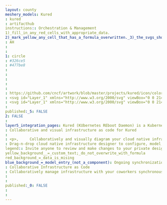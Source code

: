 ```yaml
---
layout: county 
meshery_models: Kured
: kured
: artifacthub
instructions:: Orchestration & Management
1)_fill_in_any_red_cells_with_appropriate_data.
2)_mark_yellow_any_cell_that_has_a_formula_overwritten._3)_the_svgs_shouldn't_have_xml_header_they_are_added_programmatically_through_workflows: Scheduling & Orchestration
: AH
: 
: 
1: circle
: #326ce5
: #477be8
: 
: 
: 
: 
: 
: https://github.com/cncf/artwork/blob/master/projects/kured/icon/color/kured-icon-color.svg
: <svg id="Layer_1" xmlns="http://www.w3.org/2000/svg" viewBox="0 0 2146.76137 2088"><defs><style>.cls-1{fill:#326ce5;}</style></defs><path class="cls-1" d="M881.98663,1186.05017c-2.41522-.02887-4.82324,.18518-7.19275,.63989l-.3656-.48358-214.63354,36.45789c32.2204,89.14075,92.9566,165.15784,172.78595,216.2597l83.17072-200.97705-.62067-.80823c1.88599-4.3938,2.89154-9.11481,2.9613-13.89471,.30072-20.24176-15.86481-36.89325-36.10541-37.19391Z"/><path class="cls-1" d="M845.82343,1059.88794c6.98346-1.90637,13.24518-5.83826,17.99622-11.29895,13.28845-15.27185,11.68152-38.42444-3.58911-51.71167l.1756-.88757-163.30798-146.06482v.00964c-49.8197,81.08862-71.20532,176.46655-60.77472,271.06372l209.33405-60.40063,.16595-.70972Z"/><polygon class="cls-1" points="1064.67639 1152.99261 1124.74146 1124.08228 1139.64893 1059.24695 1098.06836 1007.26221 1031.18335 1007.26221 989.49463 1059.15918 1004.43091 1124.02332 1064.67639 1152.99261"/><path class="cls-1" d="M2068.99536,1255.28046l.00977,.06018-173.63965-754.22943c-9.4552-39.51135-36.13232-72.69946-72.68701-90.42786L1119.81726,75.10498c-36.89392-17.60596-79.76624-17.60596-116.66016,0L300.43561,410.86279c-36.56372,17.71704-63.24988,50.90369-72.70697,90.41772L54.36798,1255.48999c-4.2757,19.06396-4.28931,38.83673-.03986,57.90643,1.25146,5.80933,2.88623,11.52948,4.89362,17.1228,3.3927,9.54498,7.88464,18.66278,13.38531,27.16919,2.38202,3.63794,4.89362,7.17603,7.62451,10.60455l486.41443,604.75885c2.12292,2.63129,4.46509,5.03326,6.78735,7.47504,7.6322,8.12762,16.25037,15.26929,25.65424,21.25891,11.89362,7.48566,24.85535,13.12128,38.44153,16.71417,11.14111,3.0545,22.63373,4.63947,34.18579,4.71429h7.5647l772.45844-.17944c4.69592-.02069,9.38721-.29688,14.0531-.82715,6.69299-.75677,13.3197-2.01611,19.82373-3.76746,4.66174-1.22748,9.25586-2.69794,13.76404-4.40533,3.51807-1.3454,7.02649-2.69104,10.41504-4.31555,5.07495-2.42993,9.99756-5.16583,14.74084-8.19269,12.23889-7.69568,23.13684-17.34119,32.26208-28.55463l14.83057-18.43842,471.41455-586.44012c9.0354-11.33026,16.13452-24.07684,21.00977-37.724,2.03564-5.61218,3.70068-11.35199,4.9834-17.18256,4.26025-19.06848,4.24658-38.84375-.03979-57.90643Zm-273.73315-8.78998c-7.18774,21.90228-30.76978,33.83032-52.67261,26.64246l-.5918-.08899c-.27417-.0788-.5293-.19666-.81787-.27545-3.44727-.75897-7.73401-1.50769-10.73853-2.29614-12.70874-4.07806-25.17212-8.888-37.32507-14.40521-23.42322-9.44855-47.71008-16.59314-72.5188-21.33276-8.58313-.26581-16.9281,2.83557-23.25476,8.64148-3.04309-.62067-12.41528-2.25647-17.79419-3.11346-40.20923,126.52057-125.52344,233.84637-239.71167,301.55939,1.95337,5.73431,4.26514,11.33936,6.92798,16.78015-4.24097,7.44287-5.38843,16.25458-3.19214,24.53461,10.1106,23.15375,22.46094,45.26465,36.87036,66.01703,8.06592,10.60925,15.51123,21.67676,22.29736,33.14661,1.64551,3.1134,3.83215,7.91193,5.4198,11.19318,1.39758,2.33459,2.56189,4.80035,3.48083,7.3623,7.7821,21.72119-3.51929,45.63812-25.2417,53.41962-21.72241,7.78143-45.63879-3.51935-53.41846-25.24121-1.59741-3.271-3.79602-7.58722-5.14319-10.66095-4.75342-12.46216-8.78284-25.18768-12.07117-38.11292-7.2168-24.18091-16.78137-47.59808-28.55432-69.91833-5.1167-6.91602-12.73999-11.55042-21.23413-12.90778-1.30139-2.27625-6.22803-11.28217-8.86938-15.99231-123.68799,46.84216-260.29633,46.49518-383.74377-.97546l-9.42987,17.04657c-6.71881,1.04706-12.96613,4.09613-17.92401,8.74976-14.18097,23.271-25.02051,48.41901-32.20117,74.70721-3.2572,12.92584-7.26489,25.65198-12.00146,38.1123-1.32788,3.04486-3.56512,7.31116-5.14319,10.56293v.09863l-.06732,.0788c-.92377,2.56854-2.09766,5.04089-3.50256,7.38092-11.87878,19.7691-37.53192,26.16675-57.30103,14.28979-19.7691-11.87701-26.16553-37.53137-14.28918-57.30048,1.58771-3.28119,3.68536-8.07977,5.34039-11.21301,6.78619-11.49512,14.23145-22.58844,22.29736-33.22473,14.67169-21.29486,27.27454-43.94226,37.6402-67.63306,1.09937-8.03467-.19244-16.21545-3.71417-23.52002l7.57758-18.1297c-113.82269-67.16992-199.12958-173.67059-239.82965-299.41174l-18.13092,3.10382c-7.02185-4.9928-15.30432-7.91803-23.90186-8.44421-24.80157,4.74377-49.08356,11.88837-72.50195,21.3327-12.15302,5.47034-24.60675,10.2442-37.30341,14.297-3.0166,.81793-7.33221,1.6358-10.76019,2.42365-.27661,.04932-.51239,.18762-.789,.24658l-.62067,.09863c-2.47052,.81244-5.01562,1.39221-7.59442,1.73138-22.85309,3.00458-43.81775-13.08759-46.82233-35.94244-3.00458-22.85425,13.08636-43.81775,35.94183-46.82349l.5918-.17566,.36322-.07935c3.47852-.86725,7.91437-1.99066,11.10419-2.58118,13.22595-1.83789,26.54803-2.90961,39.89667-3.21271,25.18884-1.66223,50.15161-5.77698,74.54187-12.2865,7.22156-4.59589,13.32935-10.74579,17.87347-18.00342l17.40924-5.06372c-18.89832-131.23065,11.31586-264.81891,84.84741-375.14386l-13.31256-11.90283c-.4931-8.61926-3.39185-16.92688-8.3642-23.98376-19.14844-16.46851-39.86053-31.02954-61.84039-43.47119-11.86914-6.05969-23.37988-12.79785-34.47681-20.18042-2.52106-1.84277-5.87207-4.6897-8.59277-6.91614l-.63989-.45471c-19.6897-14.14355-24.26031-41.53601-10.22614-61.30627,8.07312-9.89661,20.38251-15.34888,33.13696-14.68127,10.58215,.45459,20.74091,4.28674,28.98724,10.93701,2.83862,2.26721,6.70923,5.22241,9.24231,7.38989,9.67041,9.15686,18.80682,18.86108,27.36108,29.06787,16.99786,18.66736,35.77588,35.63403,56.06702,50.65442,7.60162,3.99573,16.46381,4.85571,24.6933,2.39478,4.96515,3.61926,9.97595,7.17346,15.03491,10.6615,73.06726-77.66675,167.68134-131.72375,271.69403-155.22876,18.48212-4.18579,37.19275-7.21436,56.00201-9.43237v-176.12476l320.21954,220.7124-320.21954,237.40601v-171.77197c-10.5509,1.55872-21.06085,3.36292-31.46747,5.70605-77.89764,17.50293-149.35315,56.43372-206.29816,112.396l178.87689,126.83093,.34399-.19714c5.83838,4.24219,12.79773,6.66821,20.00488,6.97241,1.83307,1.48682,6.75006,.31042,13.48572-2.03979,.52441-.18042,1.04163-.35608,1.55402-.56055,14.56342-5.23462,36.69635-14.19531,55.07831-16.36157,62.94983-7.41882,88.28735,2.71582,118.73962,14.3866,1.65515,.80225,3.32935,1.51794,5.07581,2.06165,62.474,28.52905,93.02393,86.84155,101.2655,124.11853,.02405,4.53809,.84436,8.93909,2.45129,13.05872,1.96533,12.88794,1.93164,21.18359,1.93164,21.18359l232.96655,62.42371c10.64673-96.73694-19.26074-205.23865-85.33557-306.78503l89.72266-63.98828c100.1554,170.40332,109.19727,280.29614,101.70398,401.34106l16.78857,4.88696c4.19299,7.55957,10.40186,13.80688,17.93372,18.05029,24.4071,6.49268,49.3866,10.5918,74.58752,12.23846,13.34143,.31268,26.64917,1.3844,39.8678,3.21265,3.47852,.63989,8.54224,2.03992,12.09045,2.85785h-.00244c2.55713,.33917,5.07593,.91412,7.5271,1.71759,21.90283,7.18787,33.82983,30.76984,26.64185,52.67267Z"/><path class="cls-1" d="M1096.94482,1293.41083c-3.40625-6.30261-8.58545-11.47046-14.89526-14.86652-17.84949-9.60669-40.10596-2.92401-49.71387,14.92548h-.17554l-105.55957,190.87775c75.5835,25.72595,156.83447,29.89844,234.65527,12.05078v.01984c14.46472-3.29144,28.56628-7.22937,42.2998-11.81439l-105.82178-191.19293h-.78906Z"/><path class="cls-1" d="M1254.0946,1185.79272c-2.77368-.54126-5.60266-.75049-8.42444-.62061-4.87842,.25861-9.65356,1.49866-14.04126,3.64685-17.67871,8.53864-25.50659,29.47925-17.76538,47.52173l-.25732,.36444,84.02954,203.02661v.01025c80.39941-51.30756,141.40259-127.9483,173.36804-217.80652l-216.54602-36.59497-.36316,.45221Z"/></svg>
: <svg id="Layer_1" xmlns="http://www.w3.org/2000/svg" viewBox="0 0 2146.76137 2088"><defs><style>.cls-1{fill:#fff;}</style></defs><path class="cls-1" d="M881.98663,1186.05017c-2.41522-.02887-4.82324,.18518-7.19275,.63989l-.3656-.48358-214.63354,36.45789c32.2204,89.14075,92.9566,165.15784,172.78595,216.2597l83.17072-200.97705-.62067-.80823c1.88599-4.3938,2.89154-9.11481,2.9613-13.89471,.30072-20.24176-15.86481-36.89325-36.10541-37.19391Z"/><path class="cls-1" d="M845.82343,1059.88794c6.98346-1.90637,13.24518-5.83826,17.99622-11.29895,13.28845-15.27185,11.68152-38.42444-3.58911-51.71167l.1756-.88757-163.30798-146.06482v.00964c-49.8197,81.08862-71.20532,176.46655-60.77472,271.06372l209.33405-60.40063,.16595-.70972Z"/><polygon class="cls-1" points="1064.67639 1152.99261 1124.74146 1124.08228 1139.64893 1059.24695 1098.06836 1007.26221 1031.18335 1007.26221 989.49463 1059.15918 1004.43091 1124.02332 1064.67639 1152.99261"/><path class="cls-1" d="M2068.99536,1255.28046l.00977,.06018-173.63965-754.22943c-9.4552-39.51135-36.13232-72.69946-72.68701-90.42786L1119.81726,75.10498c-36.89392-17.60596-79.76624-17.60596-116.66016,0L300.43561,410.86279c-36.56372,17.71704-63.24988,50.90369-72.70697,90.41772L54.36798,1255.48999c-4.2757,19.06396-4.28931,38.83673-.03986,57.90643,1.25146,5.80933,2.88623,11.52948,4.89362,17.1228,3.3927,9.54498,7.88464,18.66278,13.38531,27.16919,2.38202,3.63794,4.89362,7.17603,7.62451,10.60455l486.41443,604.75885c2.12292,2.63129,4.46509,5.03326,6.78735,7.47504,7.6322,8.12762,16.25037,15.26929,25.65424,21.25891,11.89362,7.48566,24.85535,13.12128,38.44153,16.71417,11.14111,3.0545,22.63373,4.63947,34.18579,4.71429h7.5647l772.45844-.17944c4.69592-.02069,9.38721-.29688,14.0531-.82715,6.69299-.75677,13.3197-2.01611,19.82373-3.76746,4.66174-1.22748,9.25586-2.69794,13.76404-4.40533,3.51807-1.3454,7.02649-2.69104,10.41504-4.31555,5.07495-2.42993,9.99756-5.16583,14.74084-8.19269,12.23889-7.69568,23.13684-17.34119,32.26208-28.55463l14.83057-18.43842,471.41455-586.44012c9.0354-11.33026,16.13452-24.07684,21.00977-37.724,2.03564-5.61218,3.70068-11.35199,4.9834-17.18256,4.26025-19.06848,4.24658-38.84375-.03979-57.90643Zm-273.73315-8.78998c-7.18774,21.90228-30.76978,33.83032-52.67261,26.64246l-.5918-.08899c-.27417-.0788-.5293-.19666-.81787-.27545-3.44727-.75897-7.73401-1.50769-10.73853-2.29614-12.70874-4.07806-25.17212-8.888-37.32507-14.40521-23.42322-9.44855-47.71008-16.59314-72.5188-21.33276-8.58313-.26581-16.9281,2.83557-23.25476,8.64148-3.04309-.62067-12.41528-2.25647-17.79419-3.11346-40.20923,126.52057-125.52344,233.84637-239.71167,301.55939,1.95337,5.73431,4.26514,11.33936,6.92798,16.78015-4.24097,7.44287-5.38843,16.25458-3.19214,24.53461,10.1106,23.15375,22.46094,45.26465,36.87036,66.01703,8.06592,10.60925,15.51123,21.67676,22.29736,33.14661,1.64551,3.1134,3.83215,7.91193,5.4198,11.19318,1.39758,2.33459,2.56189,4.80035,3.48083,7.3623,7.7821,21.72119-3.51929,45.63812-25.2417,53.41962-21.72241,7.78143-45.63879-3.51935-53.41846-25.24121-1.59741-3.271-3.79602-7.58722-5.14319-10.66095-4.75342-12.46216-8.78284-25.18768-12.07117-38.11292-7.2168-24.18091-16.78137-47.59808-28.55432-69.91833-5.1167-6.91602-12.73999-11.55042-21.23413-12.90778-1.30139-2.27625-6.22803-11.28217-8.86938-15.99231-123.68799,46.84216-260.29633,46.49518-383.74377-.97546l-9.42987,17.04657c-6.71881,1.04706-12.96613,4.09613-17.92401,8.74976-14.18097,23.271-25.02051,48.41901-32.20117,74.70721-3.2572,12.92584-7.26489,25.65198-12.00146,38.1123-1.32788,3.04486-3.56512,7.31116-5.14319,10.56293v.09863l-.06732,.0788c-.92377,2.56854-2.09766,5.04089-3.50256,7.38092-11.87878,19.7691-37.53192,26.16675-57.30103,14.28979-19.7691-11.87701-26.16553-37.53137-14.28918-57.30048,1.58771-3.28119,3.68536-8.07977,5.34039-11.21301,6.78619-11.49512,14.23145-22.58844,22.29736-33.22473,14.67169-21.29486,27.27454-43.94226,37.6402-67.63306,1.09937-8.03467-.19244-16.21545-3.71417-23.52002l7.57758-18.1297c-113.82269-67.16992-199.12958-173.67059-239.82965-299.41174l-18.13092,3.10382c-7.02185-4.9928-15.30432-7.91803-23.90186-8.44421-24.80157,4.74377-49.08356,11.88837-72.50195,21.3327-12.15302,5.47034-24.60675,10.2442-37.30341,14.297-3.0166,.81793-7.33221,1.6358-10.76019,2.42365-.27661,.04932-.51239,.18762-.789,.24658l-.62067,.09863c-2.47052,.81244-5.01562,1.39221-7.59442,1.73138-22.85309,3.00458-43.81775-13.08759-46.82233-35.94244-3.00458-22.85425,13.08636-43.81775,35.94183-46.82349l.5918-.17566,.36322-.07935c3.47852-.86725,7.91437-1.99066,11.10419-2.58118,13.22595-1.83789,26.54803-2.90961,39.89667-3.21271,25.18884-1.66223,50.15161-5.77698,74.54187-12.2865,7.22156-4.59589,13.32935-10.74579,17.87347-18.00342l17.40924-5.06372c-18.89832-131.23065,11.31586-264.81891,84.84741-375.14386l-13.31256-11.90283c-.4931-8.61926-3.39185-16.92688-8.3642-23.98376-19.14844-16.46851-39.86053-31.02954-61.84039-43.47119-11.86914-6.05969-23.37988-12.79785-34.47681-20.18042-2.52106-1.84277-5.87207-4.6897-8.59277-6.91614l-.63989-.45471c-19.6897-14.14355-24.26031-41.53601-10.22614-61.30627,8.07312-9.89661,20.38251-15.34888,33.13696-14.68127,10.58215,.45459,20.74091,4.28674,28.98724,10.93701,2.83862,2.26721,6.70923,5.22241,9.24231,7.38989,9.67041,9.15686,18.80682,18.86108,27.36108,29.06787,16.99786,18.66736,35.77588,35.63403,56.06702,50.65442,7.60162,3.99573,16.46381,4.85571,24.6933,2.39478,4.96515,3.61926,9.97595,7.17346,15.03491,10.6615,73.06726-77.66675,167.68134-131.72375,271.69403-155.22876,18.48212-4.18579,37.19275-7.21436,56.00201-9.43237v-176.12476l320.21954,220.7124-320.21954,237.40601v-171.77197c-10.5509,1.55872-21.06085,3.36292-31.46747,5.70605-77.89764,17.50293-149.35315,56.43372-206.29816,112.396l178.87689,126.83093,.34399-.19714c5.83838,4.24219,12.79773,6.66821,20.00488,6.97241,1.83307,1.48682,6.75006,.31042,13.48572-2.03979,.52441-.18042,1.04163-.35608,1.55402-.56055,14.56342-5.23462,36.69635-14.19531,55.07831-16.36157,62.94983-7.41882,88.28735,2.71582,118.73962,14.3866,1.65515,.80225,3.32935,1.51794,5.07581,2.06165,62.474,28.52905,93.02393,86.84155,101.2655,124.11853,.02405,4.53809,.84436,8.93909,2.45129,13.05872,1.96533,12.88794,1.93164,21.18359,1.93164,21.18359l232.96655,62.42371c10.64673-96.73694-19.26074-205.23865-85.33557-306.78503l89.72266-63.98828c100.1554,170.40332,109.19727,280.29614,101.70398,401.34106l16.78857,4.88696c4.19299,7.55957,10.40186,13.80688,17.93372,18.05029,24.4071,6.49268,49.3866,10.5918,74.58752,12.23846,13.34143,.31268,26.64917,1.3844,39.8678,3.21265,3.47852,.63989,8.54224,2.03992,12.09045,2.85785h-.00244c2.55713,.33917,5.07593,.91412,7.5271,1.71759,21.90283,7.18787,33.82983,30.76984,26.64185,52.67267Z"/><path class="cls-1" d="M1096.94482,1293.41083c-3.40625-6.30261-8.58545-11.47046-14.89526-14.86652-17.84949-9.60669-40.10596-2.92401-49.71387,14.92548h-.17554l-105.55957,190.87775c75.5835,25.72595,156.83447,29.89844,234.65527,12.05078v.01984c14.46472-3.29144,28.56628-7.22937,42.2998-11.81439l-105.82178-191.19293h-.78906Z"/><path class="cls-1" d="M1254.0946,1185.79272c-2.77368-.54126-5.60266-.75049-8.42444-.62061-4.87842,.25861-9.65356,1.49866-14.04126,3.64685-17.67871,8.53864-25.50659,29.47925-17.76538,47.52173l-.25732,.36444,84.02954,203.02661v.01025c80.39941-51.30756,141.40259-127.9483,173.36804-217.80652l-216.54602-36.59497-.36316,.45221Z"/></svg>, 
: 
published:_5: FALSE
2: FALSE
: 
layer5_integration_pages: Kured (KUbernetes REboot Daemon) is a Kubernetes daemonset that performs safe automatic node reboots when the need to do so is indicated by the package management system of the underlying OS
: Collaborative and visual infrastructure as code for Kured
: 
: <p>,     Collaboratively and visually diagram your cloud native infrastructure with GitOps-style pipeline integration. Design, test, and manage configuration your Kubernetes-based, containerized applications as a visual topology., </p>, <p>,     Looking for best practice cloud native design and deployment best practices? Choose from thousands of pre-built components in MeshMap. Choose from hundreds of ready-made design patterns by importing templates from Meshery Catalog or use our low code designer, MeshMap, to create and deploy your own cloud native infrastructure designs., </p>
: Drag-n-drop cloud native infrastructure designer to configure, model, and deploy your workloads.
legend:: Invite anyone to review and make changes to your private designs.
yellow_background__=_custom_text;_do_not_overwrite_with_formula
red_background_=_data_is_mising
blue_background_=_model_entry_(not_a_component): Ongoing synchronization of Kubernetes configuration and changes across any number of clusters.
: Collaborative Infrastructure as Code
: Collaboratively manage infrastructure with your coworkers synchronously sharing the same designs.
: 
: 
published:_0: FALSE
: 
: 
---
```


